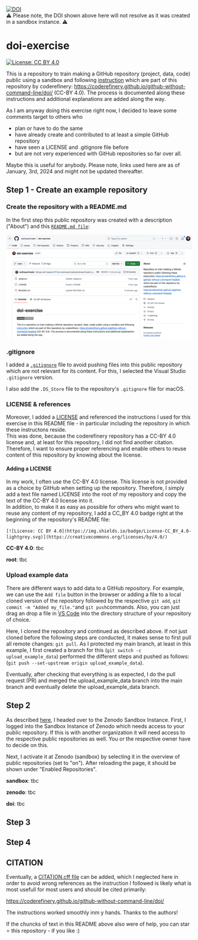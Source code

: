 [![DOI](https://sandbox.zenodo.org/badge/738481995.svg)](https://sandbox.zenodo.org/doi/10.5072/zenodo.19273)  
⚠️ Please note, the DOI shown above here will not resolve as it was created in a sandbox instance. ⚠️

# doi-exercise

[![License: CC BY 4.0](https://img.shields.io/badge/License-CC_BY_4.0-lightgrey.svg)](https://creativecommons.org/licenses/by/4.0/)

This is a repository to train making a GitHub repository (project, data, code) public using a sandbox and following [instruction](https://coderefinery.github.io/github-without-command-line/doi/) which are part of this repository by coderefinery: https://coderefinery.github.io/github-without-command-line/doi/ (CC-BY 4.0).
The process is documented along these instructions and additional explanations are added along the way. 

As I am anyway doing this exercise right now, I decided to leave some comments target to others who 
- plan or have to do the same
- have already create and contributed to at least a simple GitHub repository
- have seen a LICENSE and .gitignore file before
- but are not very experienced with GitHub repositories so far over all.

Maybe this is useful for anybody.
Please note, links used here are as of January, 3rd, 2024 and might not be updated thereafter.

## Step 1 - Create an example repository

### Create the repository with a README.md
In the first step this public repository was created with a description ("About") and this [`README.md file`](./README.md):

![screenshot of the repository](./images/doi-exercise-screenshot.png)

### .gitignore
I added a [`.gitignore`](./\.gitignore) file to avoid pushing files into this public repository which are not relevant for its content. For this, I selected the Visual Studio `.gitignore` version.  

I also add the `.DS_Store` file to the repository's `.gitignore` file for macOS.  

### LICENSE & references
Moreover, I added a [LICENSE](./LICENSE) and referenced the instructions I used for this exercise in this README file - in particular including the repository in which these instructons reside.  
This was done, because the coderefinery repository has a CC-BY 4.0 license and, at least for this repository, I did not find another citation.  
Therefore, I want to ensure proper referencing and enable others to reuse content of this repository by knowing about the license.  

#### Adding a LICENSE
In my work, I often use the CC-BY 4.0 license. This license is not provided as a choice by GitHub when setting up the repository. Therefore, I simply add a text file named LICENSE into the root of my repository and copy the text of the CC-BY 4.0 license into it.  
In addition, to make it as easy as possible for others who might want to reuse any content of my repository, I add a CC_BY 4.0 badge right at the beginning of the repository's README file: 

```
[![License: CC BY 4.0](https://img.shields.io/badge/License-CC_BY_4.0-lightgrey.svg)](https://creativecommons.org/licenses/by/4.0/)
```

**CC-BY 4.0**:
tbc

**root**:
tbc

### Upload example data
There are different ways to add data to a GitHub repository. For example, we can use the `Add file` button in the browser or adding a file to a local cloned version of the repository followed by the respective `git add`, `git commit -m "Added my_file."`and `git push`commands.
Also, you can just drag an drop a file in [VS Code](https://code.visualstudio.com/) into the directory structure of your repository of choice.

Here, I cloned the repository and continued as described above. If not just cloned before the following steps are conducted, it makes sense to first pull all remote changes: `git pull`. As I protected my main branch, at least in this example, I first created a branch for this (`git switch -c upload_example_data`) performed the different steps and pushed as follows: (`git push --set-upstream origin upload_example_data`).

Eventually, after checking that everything is as expected, I do the pull request (PR) and merged the upload_example_data branch into the main branch and eventually delete the upload_example_data branch.

## Step 2
As described [here](https://coderefinery.github.io/github-without-command-line/doi/), I headed over to the Zenodo Sandbox Instance. First, I logged into the Sandbox Instance of Zenodo which needs access to your public repository. If this is with another organization it will need access to the respective public repositories as well. You or the respective owner have to decide on this.  

Next, I activate it at Zenodo (sandbox) by selecting it in the overview of public repositories (set to "on").
After reloading the page, it should be shown under "Enabled Repositories".

**sandbox**:
tbc

**zenodo**:
tbc

**doi**:
tbc

## Step 3


## Step 4


## CITATION
Eventually, a [CITATION.cff file](https://docs.github.com/en/repositories/managing-your-repositorys-settings-and-features/customizing-your-repository/about-citation-files) can be added, which I neglected here in order to avoid wrong references as the instruction I followed is likely what is most usefull for most users and should be cited primarily:

https://coderefinery.github.io/github-without-command-line/doi/

The instructions worked smoothly inm y hands. Thanks to the authors!


If the chuncks of text in this README above also were of help, you can star ⭐ this repository - if you like :)
